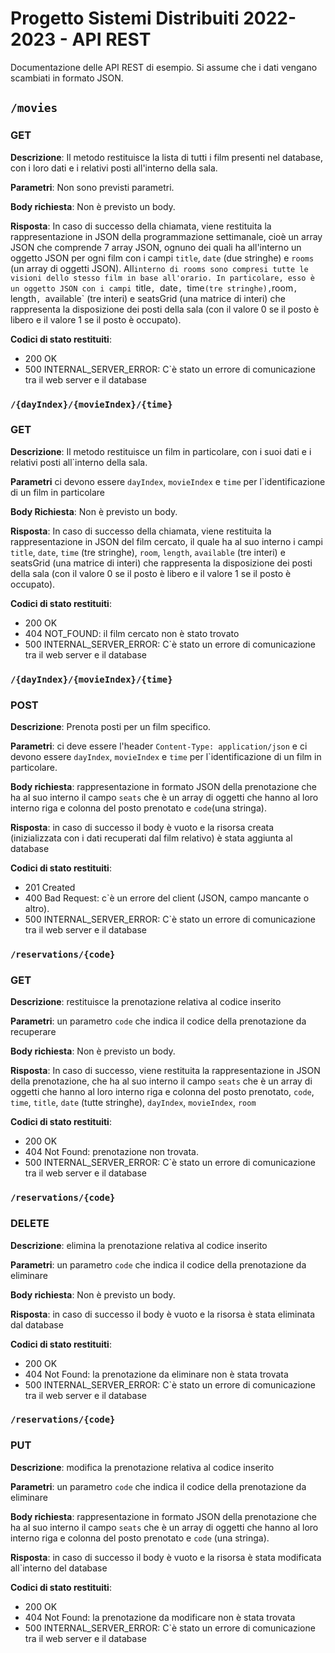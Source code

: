 # Progetto Sistemi Distribuiti 2022-2023 - API REST

Documentazione delle API REST di esempio. Si assume che i dati vengano scambiati in formato JSON.

## `/movies`



### GET

**Descrizione**: Il metodo restituisce la lista di tutti i film presenti nel database, con i loro dati e i relativi posti all'interno della sala.

**Parametri**: Non sono previsti parametri.

**Body richiesta**: Non è previsto un body.

**Risposta**: In caso di successo della chiamata, viene restituita la rappresentazione in JSON della programmazione settimanale, cioè un array JSON che comprende 7 array JSON, ognuno dei quali
ha all'interno un oggetto JSON per ogni film con i campi `title`, `date` (due stringhe) e `rooms` (un array di oggetti JSON). All`interno di rooms sono compresi tutte le
visioni dello stesso film in base all'orario. In particolare, esso è un oggetto JSON con i campi `title`, `date`, `time` (tre stringhe), `room`, `length`, `available` (tre interi)
e seatsGrid (una matrice di interi) che rappresenta la disposizione dei posti della sala (con il valore 0 se il posto è libero e il valore 1 se il posto è occupato).


**Codici di stato restituiti**:

* 200 OK
* 500 INTERNAL_SERVER_ERROR: C`è stato un errore di comunicazione tra il web server e il database


### `/{dayIndex}/{movieIndex}/{time}`

### GET

**Descrizione**: Il metodo restituisce un film in particolare, con i suoi dati e i relativi posti all`interno della sala.

**Parametri** ci devono essere `dayIndex`, `movieIndex` e `time` per l`identificazione di un film in particolare

**Body Richiesta**: Non è previsto un body.

**Risposta**: In caso di successo della chiamata, viene restituita la rappresentazione in JSON del film cercato, il quale ha al suo interno i campi `title`, `date`, `time` (tre stringhe), `room`, `length`, `available` (tre interi) e seatsGrid (una matrice di interi) che rappresenta la disposizione dei posti della sala (con il valore 0 se il posto è libero e il valore 1 se il posto è occupato).

**Codici di stato restituiti**:

* 200 OK
* 404 NOT_FOUND: il film cercato non è stato trovato
* 500 INTERNAL_SERVER_ERROR: C`è stato un errore di comunicazione tra il web server e il database


### `/{dayIndex}/{movieIndex}/{time}`

### POST

**Descrizione**:  Prenota posti per un film specifico.

**Parametri**: ci deve essere l'header `Content-Type: application/json` e ci devono essere `dayIndex`, `movieIndex` e `time` per l`identificazione di un film in particolare.

**Body richiesta**: rappresentazione in formato JSON della prenotazione che ha al suo interno il campo `seats` che è un array di oggetti che hanno al loro interno riga e colonna
del posto prenotato e `code`(una stringa).

**Risposta**: in caso di successo il body è vuoto e la risorsa creata (inizializzata con i dati recuperati dal film relativo) è stata aggiunta al database

**Codici di stato restituiti**:

* 201 Created
* 400 Bad Request: c`è un errore del client (JSON, campo mancante o altro).
* 500 INTERNAL_SERVER_ERROR: C`è stato un errore di comunicazione tra il web server e il database



### `/reservations/{code}`

### GET

**Descrizione**: restituisce la prenotazione relativa al codice inserito

**Parametri**: un parametro `code` che indica il codice della prenotazione da recuperare

**Body richiesta**: Non è previsto un body.

**Risposta**: In caso di successo, viene restituita la rappresentazione in JSON della prenotazione, che ha al suo interno il campo `seats` che è un array di oggetti che hanno al loro interno riga e colonna del posto prenotato, `code`, `time`, `title`, `date` (tutte stringhe), `dayIndex`, `movieIndex`, `room`

**Codici di stato restituiti**:

* 200 OK
* 404 Not Found: prenotazione non trovata.
* 500 INTERNAL_SERVER_ERROR: C`è stato un errore di comunicazione tra il web server e il database


### `/reservations/{code}`

### DELETE

**Descrizione**: elimina la prenotazione relativa al codice inserito

**Parametri**: un parametro `code` che indica il codice della prenotazione da eliminare

**Body richiesta**: Non è previsto un body.

**Risposta**: in caso di successo il body è vuoto e la risorsa è stata eliminata dal database

**Codici di stato restituiti**:

* 200 OK
* 404 Not Found: la prenotazione da eliminare non è stata trovata
* 500 INTERNAL_SERVER_ERROR: C`è stato un errore di comunicazione tra il web server e il database


### `/reservations/{code}`

### PUT

**Descrizione**: modifica la prenotazione relativa al codice inserito

**Parametri**: un parametro `code` che indica il codice della prenotazione da eliminare

**Body richiesta**: rappresentazione in formato JSON della prenotazione che ha al suo interno il campo `seats` che è un array di oggetti che hanno al loro interno riga e colonna
del posto prenotato e `code` (una stringa).

**Risposta**: in caso di successo il body è vuoto e la risorsa è stata modificata all`interno del database

**Codici di stato restituiti**:

* 200 OK
* 404 Not Found: la prenotazione da modificare non è stata trovata
* 500 INTERNAL_SERVER_ERROR: C`è stato un errore di comunicazione tra il web server e il database